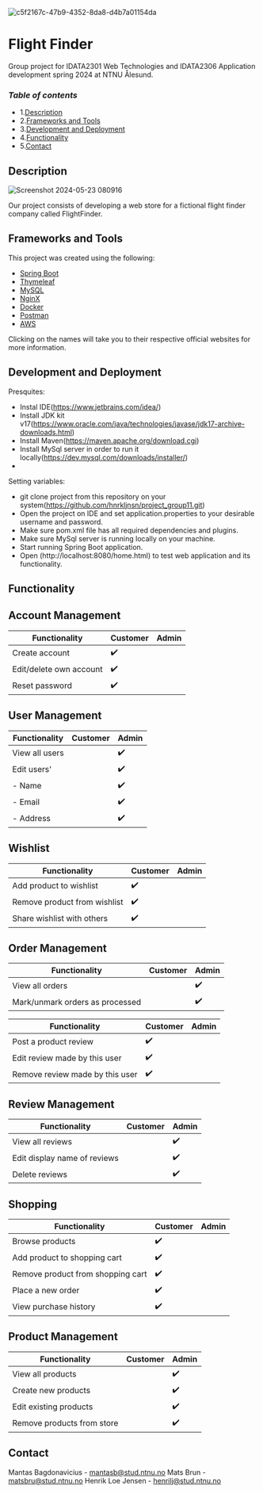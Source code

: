 
![c5f2167c-47b9-4352-8da8-d4b7a01154da](https://github.com/hnrkljnsn/project_group11/assets/77272818/ff06995a-347f-4a05-96c9-48bd5d50bbec)


# Flight Finder

Group project for IDATA2301 Web Technologies and IDATA2306 Application development spring 2024 at NTNU Ålesund.


### *Table of contents*
- 1.[Description](#1)
- 2.[Frameworks and Tools](#2)
- 3.[Development and Deployment](#3)
- 4.[Functionality](#4)
- 5.[Contact](#5)


## Description
![Screenshot 2024-05-23 080916](https://github.com/hnrkljnsn/project_group11/assets/77272818/a281bc66-b860-4bfd-bfc0-b413a8a1be0d)

Our project consists of developing a web store for a fictional flight finder company called FlightFinder.

## Frameworks and Tools
This project was created using the following:

- [Spring Boot](https://spring.io/projects/spring-boot)
- [Thymeleaf](https://www.thymeleaf.org/)
- [MySQL](https://www.mysql.com/)
- [NginX](https://www.nginx.com/)
- [Docker](https://www.docker.com/)
- [Postman](https://www.postman.com/)
- [AWS](https://aws.amazon.com/)

Clicking on the names will take you to their respective official websites for more information.

## Development and Deployment

Presquites:
- Instal IDE(https://www.jetbrains.com/idea/)
- Install JDK kit v17(https://www.oracle.com/java/technologies/javase/jdk17-archive-downloads.html)
- Install Maven(https://maven.apache.org/download.cgi)
- Install MySql server in order to run it locally(https://dev.mysql.com/downloads/installer/)
- 
Setting variables:
- git clone project from this repository on your system(https://github.com/hnrkljnsn/project_group11.git)
- Open the project on IDE and set application.properties to your desirable username and password.
- Make sure pom.xml file has all required dependencies and plugins.
- Make sure MySql server is running locally on your machine.
- Start running Spring Boot application.
- Open (http://localhost:8080/home.html) to test web application and its functionality.
    

## Functionality


## Account Management
| Functionality          | Customer             | Admin   |
|------------------------|----------------------|---------|
| Create account         | ✔️                   |         |
| Edit/delete own account| ✔️                   |         |
| Reset password         | ✔️                   |         |

## User Management
| Functionality          | Customer             | Admin   |
|------------------------|----------------------|---------|
| View all users         |                      | ✔️      |
| Edit users'            |                      | ✔️      |
| - Name                 |                      | ✔️      |
| - Email                |                      | ✔️      |
| - Address              |                      | ✔️      |

## Wishlist
| Functionality                  | Customer             | Admin   |
|--------------------------------|----------------------|---------|
| Add product to wishlist        | ✔️                   |         |
| Remove product from wishlist   | ✔️                   |         |
| Share wishlist with others     | ✔️                   |         |

## Order Management
| Functionality                  | Customer             | Admin   |
|--------------------------------|----------------------|---------|
| View all orders                |                      | ✔️      |
| Mark/unmark orders as processed|                      | ✔️      |


| Functionality                  | Customer             | Admin   |
|--------------------------------|----------------------|---------|
| Post a product review          | ✔️                   |         |
| Edit review made by this user  | ✔️                   |         |
| Remove review made by this user| ✔️                   |         |

## Review Management
| Functionality                  | Customer             | Admin   |
|--------------------------------|----------------------|---------|
| View all reviews               |                      | ✔️      |
| Edit display name of reviews   |                      | ✔️      |
| Delete reviews                 |                      | ✔️      |

## Shopping
| Functionality                  | Customer             | Admin   |
|--------------------------------|----------------------|---------|
| Browse products                | ✔️                   |         |
| Add product to shopping cart   | ✔️                   |         |
| Remove product from shopping cart| ✔️                 |         |
| Place a new order              | ✔️                   |         |
| View purchase history          | ✔️                   |         |

## Product Management
| Functionality                  | Customer             | Admin   |
|--------------------------------|----------------------|---------|
| View all products              |                      | ✔️      |
| Create new products            |                      | ✔️      |
| Edit existing products         |                      | ✔️      |
| Remove products from store     |                      | ✔️      |


## Contact
Mantas Bagdonavicius - mantasb@stud.ntnu.no
Mats Brun - matsbru@stud.ntnu.no
Henrik Loe Jensen - henrilj@stud.ntnu.no

